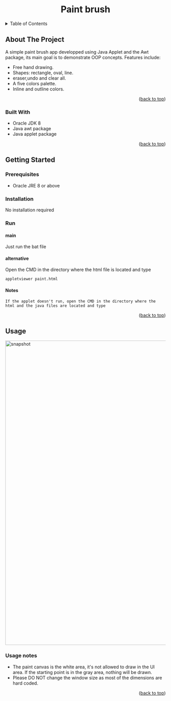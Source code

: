 <div id="top"></div>
<!--
*** Thanks for checking out the Best-README-Template. If you have a suggestion
*** that would make this better, please fork the repo and create a pull request
*** or simply open an issue with the tag "enhancement".
*** Don't forget to give the project a star!
*** Thanks again! Now go create something AMAZING! :D
-->



<!-- PROJECT SHIELDS -->
<!--
*** I'm using markdown "reference style" links for readability.
*** Reference links are enclosed in brackets [ ] instead of parentheses ( ).
*** See the bottom of this document for the declaration of the reference variables
*** for contributors-url, forks-url, etc. This is an optional, concise syntax you may use.
*** https://www.markdownguide.org/basic-syntax/#reference-style-links
-->






<h1 align="center">Paint brush</h1>

  
</div>

<details>
  <summary>Table of Contents</summary>
  <ol>
    <li>
      <a href="#about-the-project">About The Project</a>
      <ul>
        <li><a href="#built-with">Built With</a></li>
      </ul>
    </li>
    <li>
      <a href="#getting-started">Getting Started</a>
      <ul>
        <li><a href="#prerequisites">Prerequisites</a></li>
      </ul>
    </li>
    <li><a href="#usage">Usage</a></li>
  </ol>
</details>



<!-- ABOUT THE PROJECT -->
## About The Project


A simple paint brush app developped using Java Applet and the Awt package, its main goal is to demonstrate OOP concepts.
Features include:
* Free hand drawing.
* Shapes: rectangle, oval, line.
* eraser,undo and clear all.
* A five colors palette.
* Inline and outline colors.

<p align="right">(<a href="#top">back to top</a>)</p>



### Built With

* Oracle JDK 8
* Java awt package
* Java applet package

<p align="right">(<a href="#top">back to top</a>)</p>



<!-- GETTING STARTED -->
## Getting Started

### Prerequisites

* Oracle JRE 8 or above

### Installation

  No installation required 

### Run

#### main 
  Just run the bat file
#### alternative 
  Open the CMD in the directory where the html file is located and type 
  ```
  appletviewer paint.html
  ```
  
#### Notes
    If the applet doesn't run, open the CMD in the directory where the html and the java files are located and type
 

<p align="right">(<a href="#top">back to top</a>)</p>



<!-- USAGE EXAMPLES -->
## Usage
<img width="954" alt="snapshot" src="https://user-images.githubusercontent.com/95490658/144742497-b6c2f832-33a6-45d2-ad45-d9774738dbdc.PNG">


### Usage notes
* The paint canvas is the white area, it's not allowed to draw in the UI area. If the starting point is in the gray area, nothing will be drawn.
* Please DO NOT change the window size as most of the dimensions are hard coded.



<p align="right">(<a href="#top">back to top</a>)</p>




